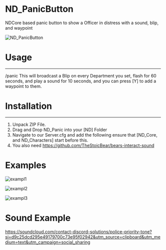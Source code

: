 # ND_PanicButton
NDCore based panic button to show a Officer in distress with a sound, blip, and waypoint


![ND_PanicButton](https://media.discordapp.net/attachments/982855421779922944/1113874486786281592/Sound_Edits_4.png)


# Usage

---------------

/panic 
This will broadcast a Blip on every Department you set, flash for 60 seconds, and play a sound for 10 seconds, and you can press [Y] to add a waypoint to them.

# Installation

---------------

1) Unpack ZIP File.
2) Drag and Drop ND_Panic into your [ND] Folder
3) Navigate to our Server.cfg and add the following ensure that [ND_Core, and ND_Characters] start before this.
4) You also need https://github.com/TheStoicBear/bears-interact-sound

# Examples
![exampl1](https://user-images.githubusercontent.com/112611821/231023406-855947d5-6d9f-42dd-acb5-d7f6503c146d.png)

![exampl2](https://user-images.githubusercontent.com/112611821/231023410-d3ec610c-0180-498f-b0b6-48c209ebb3ed.png)

![exampl3](https://user-images.githubusercontent.com/112611821/231023414-798bcf69-d83c-49eb-8877-07f412513ebb.png)

# Sound Example

https://soundcloud.com/contact-discord-solutions/police-priority-tone?si=d9c25dcd295e49179700c73e95f02942&utm_source=clipboard&utm_medium=text&utm_campaign=social_sharing






